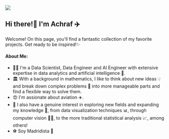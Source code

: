 ![](Banner_v2.gif)

## Hi there!👋 I'm Achraf ✈️

Welcome! On this page, you'll find a fantastic collection of my favorite projects. Get ready to be inspired!✨

#### About Me:
- :man_office_worker: I'm a Data Scientist, Data Engineer and AI Engineer with extensive expertise in data analytics and artificial intelligence 🤖. <br>
- :classical_building: With a background in mathematics, I like to think about new ideas :bulb: and break down complex problems 📝 into more manageable parts and find a flexible way to solve them. 
- :heart_eyes: I'm assionate about aviation ✈️.
- :thought_balloon: I also have a genuine interest in exploring new fields and expanding my knowledge :brain:, from data visualization techniques :bar_chart:, through computer vision 👨‍🔬, to the more traditional statistical analysis 📈, among others!
- :soccer: Soy Madridista 🤍

<!--
[![Achrafs's GitHub stats](https://github-readme-stats.vercel.app/api?username=achrafkr&show_icons=true&theme=ambient_gradient)](https://github.com/achrafkr/github-readme-stats)
[![Top Langs](https://github-readme-stats.vercel.app/api/top-langs/?username=achrafkr&layout=donut)](https://github.com/achrafkr/github-readme-stats)
-->

<!-- 
**achrafkr/achrafkr** is a ✨ _special_ ✨ repository because its `README.md` (this file) appears on your GitHub profile.

Here are some ideas to get you started:

- 🔭 I’m currently working on ...
- 🌱 I’m currently learning ...
- 👯 I’m looking to collaborate on ...
- 🤔 I’m looking for help with ...
- 💬 Ask me about ...
- 📫 How to reach me: ...
- 😄 Pronouns: ...
- ⚡ Fun fact: ...
-->

